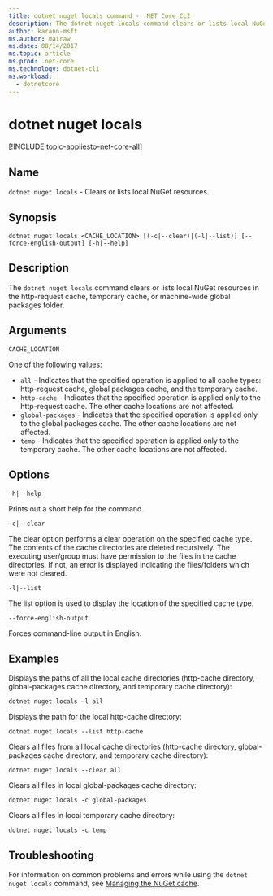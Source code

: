 ```yaml
---
title: dotnet nuget locals command - .NET Core CLI
description: The dotnet nuget locals command clears or lists local NuGet resources such as http-request cache, temporary cache, or machine-wide global packages folder.
author: karann-msft
ms.author: mairaw
ms.date: 08/14/2017
ms.topic: article
ms.prod: .net-core
ms.technology: dotnet-cli
ms.workload: 
  - dotnetcore
---
```

# dotnet nuget locals

[!INCLUDE [topic-appliesto-net-core-all](../../../includes/topic-appliesto-net-core-all.md)]

## Name

`dotnet nuget locals` - Clears or lists local NuGet resources.

## Synopsis

`dotnet nuget locals <CACHE_LOCATION> [(-c|--clear)|(-l|--list)] [--force-english-output] [-h|--help]`

## Description

The `dotnet nuget locals` command clears or lists local NuGet resources in the http-request cache, temporary cache, or machine-wide global packages folder.

## Arguments

`CACHE_LOCATION`

One of the following values:

* `all` - Indicates that the specified operation is applied to all cache types: http-request cache, global packages cache, and the temporary cache.
* `http-cache` - Indicates that the specified operation is applied only to the http-request cache. The other cache locations are not affected.
* `global-packages` - Indicates that the specified operation is applied only to the global packages cache. The other cache locations are not affected.
* `temp` - Indicates that the specified operation is applied only to the temporary cache. The other cache locations are not affected.

## Options

`-h|--help`

Prints out a short help for the command.

`-c|--clear`

The clear option performs a clear operation on the specified cache type. The contents of the cache directories are deleted recursively. The executing user/group must have permission to the files in the cache directories. If not, an error is displayed indicating the files/folders which were not cleared.

`-l|--list`

The list option is used to display the location of the specified cache type. 

`--force-english-output`

Forces command-line output in English.

## Examples

Displays the paths of all the local cache directories (http-cache directory, global-packages cache directory, and temporary cache directory):

`dotnet nuget locals –l all`

Displays the path for the local http-cache directory:

`dotnet nuget locals --list http-cache`

Clears all files from all local cache directories (http-cache directory, global-packages cache directory, and temporary cache directory):

`dotnet nuget locals --clear all`

Clears all files in local global-packages cache directory:

`dotnet nuget locals -c global-packages`

Clears all files in local temporary cache directory:

`dotnet nuget locals -c temp`

## Troubleshooting

For information on common problems and errors while using the `dotnet nuget locals` command, see [Managing the NuGet cache](/nuget/consume-packages/managing-the-nuget-cache).